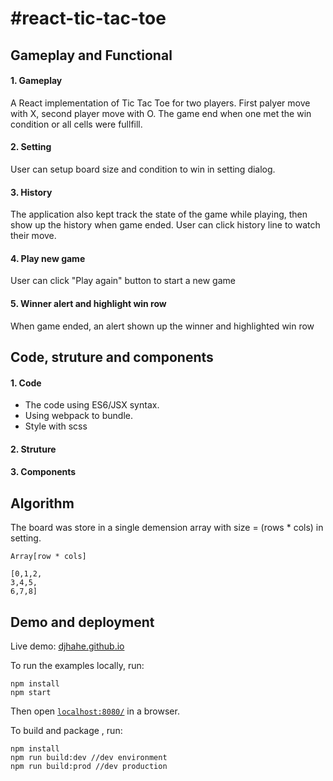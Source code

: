 #react-tic-tac-toe
=================
## Gameplay and Functional
#### 1. Gameplay
A React implementation of Tic Tac Toe for two players. First palyer move with X, second player move with O. The game end when one met the win condition or all cells were fullfill.
#### 2. Setting
User can setup board size and condition to win in setting dialog. 
#### 3. History
The application also kept track the state of the game while playing, then show up the history when game ended. User can click history line to watch their move.
#### 4. Play new game
User can click "Play again" button to start a new game
#### 5. Winner alert and highlight win row
When game ended, an alert shown up the winner and highlighted win row



## Code, struture and components
#### 1. Code
* The code using ES6/JSX syntax.
* Using webpack to bundle.
* Style with scss
#### 2. Struture

#### 3. Components


## Algorithm

The board was store in a single demension array with size = (rows * cols) in setting.

```
Array[row * cols]

[0,1,2,
3,4,5,
6,7,8]
```



## Demo and deployment

Live demo: [djhahe.github.io](http://djhahe.github.io)

To run the examples locally, run:

```
npm install
npm start
```

Then open [`localhost:8080/`](http://localhost:8080/) in a browser.

To build and package , run:

```
npm install
npm run build:dev //dev environment
npm run build:prod //dev production
```

